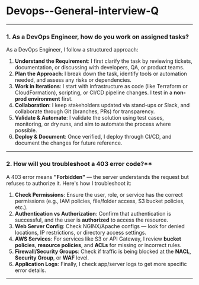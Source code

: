 # Devops--General-interview-Q
---
### 1. As a DevOps Engineer, how do you work on assigned tasks?
As a DevOps Engineer, I follow a structured approach:
1. **Understand the Requirement**: I first clarify the task by reviewing tickets, documentation, or discussing with developers, QA, or product teams.
2. **Plan the Approach**: I break down the task, identify tools or automation needed, and assess any risks or dependencies.
3. **Work in Iterations**: I start with infrastructure as code (like Terraform or CloudFormation), scripting, or CI/CD pipeline changes. I test in a **non-prod environment** first.
4. **Collaboration**: I keep stakeholders updated via stand-ups or Slack, and collaborate through Git (branches, PRs) for transparency.
5. **Validate & Automate**: I validate the solution using test cases, monitoring, or dry runs, and aim to automate the process where possible.
6. **Deploy & Document**: Once verified, I deploy through CI/CD, and document the changes for future reference.
---
### 2. How will you troubleshoot a 403 error code?**
A 403 error means **"Forbidden"** — the server understands the request but refuses to authorize it. Here's how I troubleshoot it:
1. **Check Permissions**: Ensure the user, role, or service has the correct permissions (e.g., IAM policies, file/folder access, S3 bucket policies, etc.).
2. **Authentication vs Authorization**: Confirm that authentication is successful, and the user is **authorized** to access the resource.
3. **Web Server Config**: Check NGINX/Apache configs — look for denied locations, IP restrictions, or directory access settings.
4. **AWS Services**: For services like S3 or API Gateway, I review **bucket policies**, **resource policies**, and **ACLs** for missing or incorrect rules.
5. **Firewall/Security Groups**: Check if traffic is being blocked at the **NACL**, **Security Group**, or **WAF** level.
6. **Application Logs**: Finally, I check app/server logs to get more specific error details.
---


